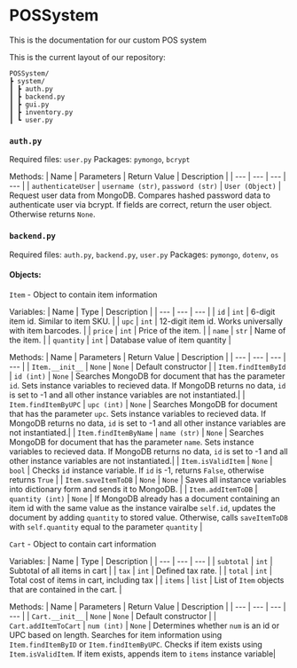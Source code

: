# POSSystem

This is the documentation for our custom POS system

This is the current layout of our repository:
```
POSSystem/
┣ system/
┃ ┣ auth.py
┃ ┣ backend.py
┃ ┣ gui.py
┃ ┣ inventory.py
┃ ┗ user.py
```

### `auth.py`
Required files: `user.py`
Packages: `pymongo`, `bcrypt`

Methods:
| Name | Parameters | Return Value | Description |
| --- | --- | --- | --- |
| `authenticateUser` | `username (str)`, `password (str)` | `User (Object)` | Request user data from MongoDB. Compares hashed password data to authenticate user via bcrypt. If fields are correct, return the user object. Otherwise returns `None`.

### `backend.py`
Required files: `auth.py`, `backend.py`, `user.py`
Packages: `pymongo`, `dotenv`, `os`

#### Objects:

`Item` - Object to contain item information

Variables:
| Name | Type | Description |
| --- | --- | --- |
| `id` | `int` | 6-digit item id. Similar to item SKU. |
| `upc` | `int` | 12-digit item id. Works universally with item barcodes. |
| `price` | `int` | Price of the item. |
| `name` | `str` | Name of the item. |
| `quantity` | `int` | Database value of item quantity |

Methods:
| Name | Parameters | Return Value | Description |
| --- | --- | --- | --- |
| `Item.__init__` | `None` | `None` | Default constructor |
| `Item.findItemById` | `id (int)` | `None` | Searches MongoDB for document that has the parameter `id`. Sets instance variables to recieved data. If MongoDB returns no data, `id` is set to -1 and all other instance variables are not instantiated.|
| `Item.findItemByUPC` | `upc (int)` | `None` | Searches MongoDB for document that has the parameter `upc`. Sets instance variables to recieved data. If MongoDB returns no data, `id` is set to -1 and all other instance variables are not instantiated.|
| `Item.findItemByName` | `name (str)` | `None` | Searches MongoDB for document that has the parameter `name`. Sets instance variables to recieved data. If MongoDB returns no data, `id` is set to -1 and all other instance variables are not instantiated.|
| `Item.isValidItem` | `None` | `bool` | Checks `id` instance variable. If `id` is -1, returns `False`, otherwise returns `True` |
| `Item.saveItemToDB` | `None` | `None` | Saves all instance variables into dictionary form and sends it to MongoDB. |
| `Item.addItemToDB` | `quantity (int)` | `None` | If MongoDB already has a document containing an item id with the same value as the instance vairalbe `self.id`, updates the document by adding `quantity` to stored value. Otherwise, calls `saveItemToDB` with `self.quantity` equal to the parameter `quantity` |

`Cart` - Object to contain cart information

Variables:
| Name | Type | Description |
| --- | --- | --- |
| `subtotal` | `int` | Subtotal of all items in cart |
| `tax` | `int` | Defined tax rate. |
| `total` | `int` | Total cost of items in cart, including tax |
| `items` | `list` | List of `Item` objects that are contained in the cart. |

Methods:
| Name | Parameters | Return Value | Description |
| --- | --- | --- | --- |
| `Cart.__init__` | `None` | `None` | Default constructor |
| `Cart.addItemToCart` | `num (int)` | `None` | Determines whether `num` is an id or UPC based on length. Searches for item information using `Item.findItemByID` or `Item.findItemByUPC`. Checks if item exists using `Item.isValidItem`. If item exists, appends item to `items` instance variable|